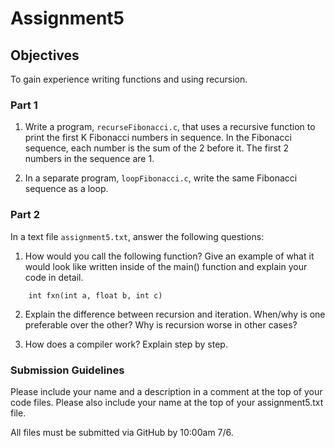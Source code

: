# Assignment5
## Objectives
To gain experience writing functions and using recursion.

### Part 1
1.  Write a program, `recurseFibonacci.c`, that uses a recursive function to print the first K Fibonacci numbers in sequence.  In the Fibonacci sequence, each number is the sum of the 2 before it.  The first 2 numbers in the sequence are 1.

2.  In a separate program, `loopFibonacci.c`, write the same Fibonacci sequence as a loop.


### Part 2

In a text file `assignment5.txt`, answer the following questions:

1.  How would you call the following function?  Give an example of what it would look like written inside of the main() function and explain your code in detail.
  
```
	int fxn(int a, float b, int c)
```

2.  Explain the difference between recursion and iteration.  When/why is one preferable over the other?  Why is recursion worse in other cases?

3.  How does a compiler work?  Explain step by step.


### Submission Guidelines
Please include your name and a description in a comment at the top of your code files. Please also include your name at the top of your assignment5.txt file.

All files must be submitted via GitHub by 10:00am 7/6. 
